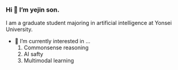 ### Hi 👋  I’m yejin son.

I am a graduate student majoring in artificial intelligence at Yonsei University. 

- 🔭 I’m currently interested in ...  
  1. Commonsense reasoning 
  2. AI safty
  3. Multimodal learning 
     

  

